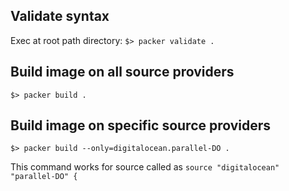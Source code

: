 ## Validate syntax
Exec at root path directory: `$> packer validate .` 


## Build image on all source providers
`$> packer build .`

## Build image on specific source providers
`$> packer build --only=digitalocean.parallel-DO .`

This command works for source called as `source "digitalocean" "parallel-DO" {`
